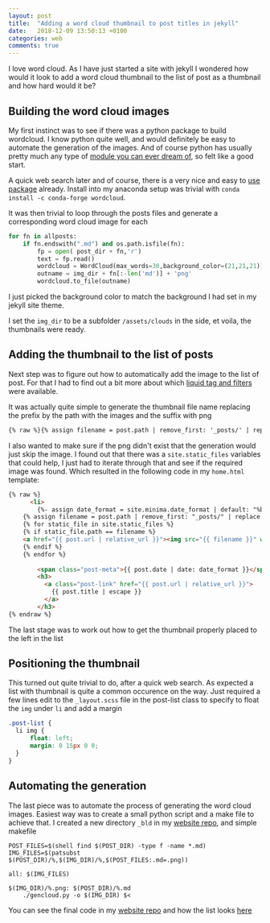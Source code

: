 ```yaml
---
layout: post
title:  "Adding a word cloud thumbnail to post titles in jekyll"
date:   2018-12-09 13:50:13 +0100
categories: web
comments: true
---
```


I love word cloud. As I have just started a site with jekyll I wondered how would it look to add a word cloud thumbnail to the list of post as a thumbnail and how hard would it be?

## Building the word cloud images

My first instinct was to see if there was a python package to build wordcloud. I know python quite well, and would definitely be easy to automate the generation of the images. And of course python has usually pretty much any type of [module you can ever dream of](https://xkcd.com/353/), so felt like a good start.

A quick web search later and of course, there is a very nice and easy to [use package](http://amueller.github.io/word_cloud/) already. Install into my anaconda setup was trivial with `conda install -c conda-forge wordcloud`.

It was then trivial to loop through the posts files and generate a corresponding word cloud image for each

```python
for fn in allposts:
    if fn.endswith(".md") and os.path.isfile(fn):
        fp = open( post_dir + fn,'r')
        text = fp.read()
        wordcloud = WordCloud(max_words=30,background_color=(21,21,21)).generate(text)
        outname = img_dir + fn[:-len('md')] + 'png'
        wordcloud.to_file(outname)
```
I just picked the background color to match the background I had set in my jekyll site theme.

I set the `img_dir` to be a subfolder `/assets/clouds` in the side, et voila, the thumbnails were ready.

## Adding the thumbnail to the list of posts

Next step was to figure out how to automatically add the image to the list of post. For that I had to find out a bit more about which [liquid tag and filters](https://jekyllrb.com/docs/liquid/filters/)  were available.

It was actually quite simple to generate the thumbnail file name replacing the prefix by the path with the images and the suffix with png

```html
{% raw %}{% assign filename = post.path | remove_first: '_posts/' | replace: '.md', '.png' | prepend: '/assets/clouds/' %}{% endraw %}
```

I also wanted to make sure if the png didn't exist that the generation would just skip the image. I found out that there was a `site.static_files` variables that could help, I just had to iterate through that and see if the required image was found. Which resulted in the following code in my `home.html` template:

```html
{% raw %}
      <li>
        {%- assign date_format = site.minima.date_format | default: "%b %-d, %Y" -%}
	{% assign filename = post.path | remove_first: "_posts/" | replace: '.md', '.png' | prepend: "/assets/clouds/" %}
	{% for static_file in site.static_files %}
	{% if static_file.path == filename %}
	<a href="{{ post.url | relative_url }}"><img src="{{ filename }}" width="120px" /></a>
	{% endif %}
	{% endfor %}
	
        <span class="post-meta">{{ post.date | date: date_format }}</span>
        <h3>
          <a class="post-link" href="{{ post.url | relative_url }}">
            {{ post.title | escape }}
          </a>
        </h3>
{% endraw %}
```

The last stage was to work out how to get the thumbnail properly placed to the left in the list

## Positioning the thumbnail

This turned out quite trivial to do, after a quick web search. As expected a list with thumbnail is quite a common occurence on the way. Just required a few lines edit to the `_layout.scss` file in the post-list class to specify to float the `img` under `li` and add a margin

```css
.post-list {
  li img {
      float: left;
      margin: 0 15px 0 0;
  }
}
```

## Automating the generation

The last piece was to automate the process of generating the word cloud images. Easiest way was to create a small python script and a make file to achieve that.
I created a new directory `_bld` in my [website repo](https://github.com/roznet/roznet.github.io), and simple makefile

```make
POST_FILES=$(shell find $(POST_DIR) -type f -name *.md)
IMG_FILES=$(patsubst $(POST_DIR)/%,$(IMG_DIR)/%,$(POST_FILES:.md=.png))

all: $(IMG_FILES)

$(IMG_DIR)/%.png: $(POST_DIR)/%.md
	./gencloud.py -o $(IMG_DIR) $<
```

You can see the final code in my [website repo](https://github.com/roznet/roznet.github.io) and how the list looks [here](https://roznet.github.io)